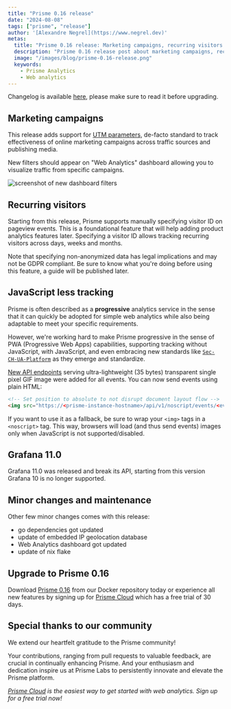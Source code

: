 ```yaml
---
title: "Prisme 0.16 release"
date: "2024-08-08"
tags: ["prisme", "release"]
author: '[Alexandre Negrel](https://www.negrel.dev)'
metas:
  title: "Prisme 0.16 release: Marketing campaigns, recurring visitors and javascript less tracking!"
  description: "Prisme 0.16 release post about marketing campaigns, recurring visitors and javascript less tracking!"
  image: "/images/blog/prisme-0.16-release.png"
  keywords:
    - Prisme Analytics
    - Web analytics
---
```


Changelog is available [here](https://github.com/prismelabs/analytics/releases/tag/v0.16.0),
please make sure to read it before upgrading.

## Marketing campaigns

This release adds support for
[UTM parameters](/blog/understanding-utm-parameters), de-facto standard to track
effectiveness of online marketing campaigns across traffic sources and
publishing media.

New filters should appear on "Web Analytics" dashboard allowing you to visualize
traffic from specific campaigns.

![screenshot of new dashboard filters](/images/blog/utm_filters_dashboard.png)

## Recurring visitors

Starting from this release, Prisme supports manually specifying visitor ID on
pageview events. This is a foundational feature that will help adding product
analytics features later. Specifying a visitor ID allows tracking recurring
visitors across days, weeks and months.

Note that specifying non-anonymized data has legal implications and may not be
GDPR compliant. Be sure to know what you're doing before using this feature, a
guide will be published later.

## JavaScript less tracking

Prisme is often described as a **progressive** analytics service in the sense
that it can quickly be adopted for simple web analytics while also being
adaptable to meet your specific requirements.

However, we're working hard to make Prisme progressive in the sense of PWA
(Progressive Web Apps) capabilities, supporting tracking without JavaScript,
with JavaScript, and even embracing new standards like
[`Sec-CH-UA-Platform`](https://developer.mozilla.org/en-US/docs/Web/HTTP/Headers/Sec-CH-UA-Platform)
as they emerge and standardize.

<img src="https://app.prismeanalytics.com/api/v1/noscript/events/<event>" style="position:absolute;top:-100px;">

[New API endpoints](/docs/reference/http/#noscript-events-api) serving
ultra-lightweight (35 bytes) transparent single pixel GIF image were added for
all events. You can now send events using plain HTML:
```html
<!-- Set position to absolute to not disrupt document layout flow -->
<img src="https://<prisme-instance-hostname>/api/v1/noscript/events/<event>" style="position:absolute;top:-100px;">
```

If you want to use it as a fallback, be sure to wrap your `<img>` tags in a
`<noscript>` tag. This way, browsers will load (and thus send events) images only
when JavaScript is not supported/disabled.

## Grafana 11.0

Grafana 11.0 was released and break its API, starting from this version Grafana
10 is no longer supported.

## Minor changes and maintenance

Other few minor changes comes with this release:
* go dependencies got updated
* update of embedded IP geolocation database
* Web Analytics dashboard got updated
* update of nix flake

## Upgrade to Prisme 0.16

Download [Prisme 0.16](https://hub.docker.com/r/prismelabs/analytics) from our
Docker repository today or experience all new features by signing up for
[Prisme Cloud](https://app.prismeanalytics.com/) which has a free trial of 30
days.

## Special thanks to our community

We extend our heartfelt gratitude to the Prisme community!

Your contributions, ranging from pull requests to valuable feedback, are crucial
in continually enhancing Prisme. And your enthusiasm and dedication inspire us
at Prisme Labs to persistently innovate and elevate the Prisme platform.

*[Prisme Cloud](https://app.prismeanalytics.com) is the easiest way to get
started with web analytics. Sign up for a free trial now!*

